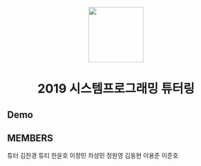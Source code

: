 <p align="center">
  <img src="http://mblogthumb3.phinf.naver.net/20160728_226/0100j_1469685791489o5GYD_PNG/%B4%DC%B1%B9%B4%EB.png?type=w800" width="128px"/>
</p>
<h1 align="center">2019 시스템프로그래밍 튜터링</h1>



## Demo


## MEMBERS
튜터 김찬경
튜티 한윤호
    이창민
    차성민
    정원영
    김동현
    이용준
    이준호
